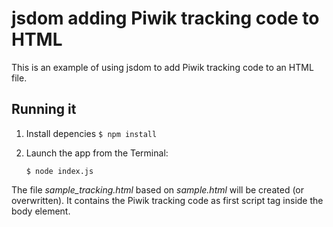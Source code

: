 # jsdom adding Piwik tracking code to HTML

This is an example of using jsdom to add Piwik tracking code to an HTML file.

## Running it

1) Install depencies
    `$ npm install`

2) Launch the app from the Terminal:

    `$ node index.js`

The file _sample_tracking.html_ based on _sample.html_ will be created (or overwritten).
It contains the Piwik tracking code as first script tag inside the body element.
